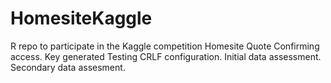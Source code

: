 # HomesiteKaggle
R repo to participate in the Kaggle competition Homesite Quote
Confirming access.
Key generated
Testing CRLF configuration.
Initial data assessment.
Secondary data assesment.